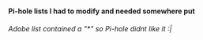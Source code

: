 #### Pi-hole lists I had to modify and needed somewhere put
###### Adobe list contained a "*" so Pi-hole didnt like it :|
